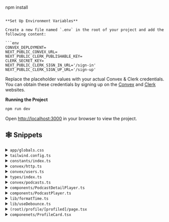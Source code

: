 
npm install
```

**Set Up Environment Variables**

Create a new file named `.env` in the root of your project and add the following content:

```env
CONVEX_DEPLOYMENT=
NEXT_PUBLIC_CONVEX_URL=
NEXT_PUBLIC_CLERK_PUBLISHABLE_KEY=
CLERK_SECRET_KEY=
NEXT_PUBLIC_CLERK_SIGN_IN_URL='/sign-in'
NEXT_PUBLIC_CLERK_SIGN_UP_URL='/sign-up'
```

Replace the placeholder values with your actual Convex & Clerk credentials. You can obtain these credentials by signing up on the [Convex](https://www.convex.dev/) and [Clerk](https://clerk.com/) websites.

**Running the Project**

```bash
npm run dev
```

Open [http://localhost:3000](http://localhost:3000) in your browser to view the project.

## <a name="snippets">🕸️ Snippets</a>

<details>
<summary><code>app/globals.css</code></summary>

```css
@tailwind base;
@tailwind components;
@tailwind utilities;

* {
  margin: 0;
  padding: 0;
  box-sizing: border-box;
}

html {
  background-color: #101114;
}

@layer utilities {
  .input-class {
    @apply text-16 placeholder:text-16 bg-black-1 rounded-[6px] placeholder:text-gray-1 border-none text-gray-1;
  }
  .podcast_grid {
    @apply grid grid-cols-1 gap-5 sm:grid-cols-2 lg:grid-cols-3 2xl:grid-cols-4;
  }
  .right_sidebar {
    @apply sticky right-0 top-0 flex w-[310px] flex-col overflow-y-hidden border-none bg-black-1 px-[30px] pt-8 max-xl:hidden;
  }
  .left_sidebar {
    @apply sticky left-0 top-0 flex w-fit flex-col  justify-between  border-none  bg-black-1 pt-8 text-white-1 max-md:hidden lg:w-[270px] lg:pl-8;
  }
  .generate_thumbnail {
    @apply mt-[30px] flex w-full max-w-[520px] flex-col justify-between gap-2 rounded-lg border border-black-6 bg-black-1 px-2.5 py-2 md:flex-row md:gap-0;
  }
  .image_div {
    @apply flex-center mt-5 h-[142px] w-full cursor-pointer flex-col gap-3 rounded-xl border-[3.2px] border-dashed border-black-6 bg-black-1;
  }
  .carousel_box {
    @apply relative flex h-fit aspect-square w-full flex-none cursor-pointer flex-col justify-end rounded-xl border-none;
  }
  .button_bold-16 {
    @apply text-[16px] font-bold text-white-1 transition-all duration-500;
  }
  .flex-center {
    @apply flex items-center justify-center;
  }
  .text-12 {
    @apply text-[12px] leading-normal;
  }
  .text-14 {
    @apply text-[14px] leading-normal;
  }
  .text-16 {
    @apply text-[16px] leading-normal;
  }
  .text-18 {
    @apply text-[18px] leading-normal;
  }
  .text-20 {
    @apply text-[20px] leading-normal;
  }
  .text-24 {
    @apply text-[24px] leading-normal;
  }
  .text-32 {
    @apply text-[32px] leading-normal;
  }
}

/* ===== custom classes ===== */

.custom-scrollbar::-webkit-scrollbar {
  width: 3px;
  height: 3px;
  border-radius: 2px;
}

.custom-scrollbar::-webkit-scrollbar-track {
  background: #15171c;
}

.custom-scrollbar::-webkit-scrollbar-thumb {
  background: #222429;
  border-radius: 50px;
}

.custom-scrollbar::-webkit-scrollbar-thumb:hover {
  background: #555;
}
/* Hide scrollbar for Chrome, Safari and Opera */
.no-scrollbar::-webkit-scrollbar {
  display: none;
}

/* Hide scrollbar for IE, Edge and Firefox */
.no-scrollbar {
  -ms-overflow-style: none; /* IE and Edge */
  scrollbar-width: none; /* Firefox */
}
.glassmorphism {
  background: rgba(255, 255, 255, 0.25);
  backdrop-filter: blur(4px);
  -webkit-backdrop-filter: blur(4px);
}
.glassmorphism-auth {
  background: rgba(6, 3, 3, 0.711);
  backdrop-filter: blur(4px);
  -webkit-backdrop-filter: blur(4px);
}
.glassmorphism-black {
  background: rgba(18, 18, 18, 0.64);
  backdrop-filter: blur(37px);
  -webkit-backdrop-filter: blur(37px);
}

/* ======= clerk overrides ======== */
.cl-socialButtonsIconButton {
  border: 2px solid #222429;
}
.cl-button {
  color: white;
}
.cl-socialButtonsProviderIcon__github {
  filter: invert(1);
}
.cl-internal-b3fm6y {
  background: #f97535;
}
.cl-formButtonPrimary {
  background: #f97535;
}
.cl-footerActionLink {
  color: #f97535;
}
.cl-headerSubtitle {
  color: #c5d0e6;
}
.cl-logoImage {
  width: 10rem;
  height: 3rem;
}
.cl-internal-4a7e9l {
  color: white;
}

.cl-userButtonPopoverActionButtonIcon {
  color: white;
}
.cl-internal-wkkub3 {
  color: #f97535;
}
```

</details>

<details>
<summary><code>tailwind.config.ts</code></summary>

```typescript
import type { Config } from "tailwindcss";

const config = {
  darkMode: ["class"],
  content: [
    "./pages/**/*.{ts,tsx}",
    "./components/**/*.{ts,tsx}",
    "./app/**/*.{ts,tsx}",
    "./src/**/*.{ts,tsx}",
  ],
  prefix: "",
  theme: {
    container: {
      center: true,
      padding: "2rem",
      screens: {
        "2xl": "1400px",
      },
    },
    extend: {
      colors: {
        white: {
          1: "#FFFFFF",
          2: "rgba(255, 255, 255, 0.72)",
          3: "rgba(255, 255, 255, 0.4)",
          4: "rgba(255, 255, 255, 0.64)",
          5: "rgba(255, 255, 255, 0.80)",
        },
        black: {
          1: "#15171C",
          2: "#222429",
          3: "#101114",
          4: "#252525",
          5: "#2E3036",
          6: "#24272C",
        },
        orange: {
          1: "#F97535",
        },
        gray: {
          1: "#71788B",
        },
      },
      backgroundImage: {
        "nav-focus":
          "linear-gradient(270deg, rgba(255, 255, 255, 0.06) 0%, rgba(255, 255, 255, 0.00) 100%)",
      },
      keyframes: {
        "accordion-down": {
          from: { height: "0" },
          to: { height: "var(--radix-accordion-content-height)" },
        },
        "accordion-up": {
          from: { height: "var(--radix-accordion-content-height)" },
          to: { height: "0" },
        },
      },
      animation: {
        "accordion-down": "accordion-down 0.2s ease-out",
        "accordion-up": "accordion-up 0.2s ease-out",
      },
    },
  },
  plugins: [require("tailwindcss-animate")],
} satisfies Config;

export default config;
```

</details>

<details>
<summary><code>constants/index.ts</code></summary>

```typescript
export const sidebarLinks = [
  {
    imgURL: "/icons/home.svg",
    route: "/",
    label: "Home",
  },
  {
    imgURL: "/icons/discover.svg",
    route: "/discover",
    label: "Discover",
  },
  {
    imgURL: "/icons/microphone.svg",
    route: "/create-podcast",
    label: "Create Podcast",
  },
];

export const voiceDetails = [
  {
    id: 1,
    name: "alloy",
  },
  {
    id: 2,
    name: "echo",
  },
  {
    id: 3,
    name: "fable",
  },
  {
    id: 4,
    name: "onyx",
  },
  {
    id: 5,
    name: "nova",
  },
  {
    id: 6,
    name: "shimmer",
  },
];

export const podcastData = [
  {
    id: 1,
    title: "The Joe Rogan Experience",
    description: "A long form, in-depth conversation",
    imgURL:
      "https://lovely-flamingo-139.convex.cloud/api/storage/3106b884-548d-4ba0-a179-785901f69806",
  },
  {
    id: 2,
    title: "The Futur",
    description: "This is how the news should sound",
    imgURL:
      "https://lovely-flamingo-139.convex.cloud/api/storage/16fbf9bd-d800-42bc-ac95-d5a586447bf6",
  },
  {
    id: 3,
    title: "Waveform",
    description: "Join Michelle Obama in conversation",
    imgURL:
      "https://lovely-flamingo-139.convex.cloud/api/storage/60f0c1d9-f2ac-4a96-9178-f01d78fa3733",
  },
  {
    id: 4,
    title: "The Tech Talks Daily Podcast",
    description: "This is how the news should sound",
    imgURL:
      "https://lovely-flamingo-139.convex.cloud/api/storage/5ba7ed1b-88b4-4c32-8d71-270f1c502445",
  },
  {
    id: 5,
    title: "GaryVee Audio Experience",
    description: "A long form, in-depth conversation",
    imgURL:
      "https://lovely-flamingo-139.convex.cloud/api/storage/ca7cb1a6-4919-4b2c-a73e-279a79ac6d23",
  },
  {
    id: 6,
    title: "Syntax ",
    description: "Join Michelle Obama in conversation",
    imgURL:
      "https://lovely-flamingo-139.convex.cloud/api/storage/b8ea40c7-aafb-401a-9129-73c515a73ab5",
  },
  {
    id: 7,
    title: "IMPAULSIVE",
    description: "A long form, in-depth conversation",
    imgURL:
      "https://lovely-flamingo-139.convex.cloud/api/storage/8a55d662-fe3f-4bcf-b78b-3b2f3d3def5c",
  },
  {
    id: 8,
    title: "Ted Tech",
    description: "This is how the news should sound",
    imgURL:
      "https://lovely-flamingo-139.convex.cloud/api/storage/221ee4bd-435f-42c3-8e98-4a001e0d806e",
  },
];
```

</details>

<details>
<summary><code>convex/http.ts</code></summary>

```typescript

import type { WebhookEvent } from "@clerk/nextjs/server";
import { httpRouter } from "convex/server";
import { Webhook } from "svix";

import { internal } from "./_generated/api";
import { httpAction } from "./_generated/server";

const handleClerkWebhook = httpAction(async (ctx, request) => {
  const event = await validateRequest(request);
  if (!event) {
    return new Response("Invalid request", { status: 400 });
  }
  switch (event.type) {
    case "user.created":
      await ctx.runMutation(internal.users.createUser, {
        clerkId: event.data.id,
        email: event.data.email_addresses[0].email_address,
        imageUrl: event.data.image_url,
        name: event.data.first_name as string,
      });
      break;
    case "user.updated":
      await ctx.runMutation(internal.users.updateUser, {
        clerkId: event.data.id,
        imageUrl: event.data.image_url,
        email: event.data.email_addresses[0].email_address,
      });
      break;
    case "user.deleted":
      await ctx.runMutation(internal.users.deleteUser, {
        clerkId: event.data.id as string,
      });
      break;
  }
  return new Response(null, {
    status: 200,
  });
});

const http = httpRouter();

http.route({
  path: "/clerk",
  method: "POST",
  handler: handleClerkWebhook,
});

const validateRequest = async (
  req: Request
): Promise<WebhookEvent | undefined> => {
  // key note : add the webhook secret variable to the environment variables field in convex dashboard setting
  const webhookSecret = process.env.CLERK_WEBHOOK_SECRET!;
  if (!webhookSecret) {
    throw new Error("CLERK_WEBHOOK_SECRET is not defined");
  }
  const payloadString = await req.text();
  const headerPayload = req.headers;
  const svixHeaders = {
    "svix-id": headerPayload.get("svix-id")!,
    "svix-timestamp": headerPayload.get("svix-timestamp")!,
    "svix-signature": headerPayload.get("svix-signature")!,
  };
  const wh = new Webhook(webhookSecret);
  const event = wh.verify(payloadString, svixHeaders);
  return event as unknown as WebhookEvent;
};

export default http;
```

</details>

<details>
<summary><code>convex/users.ts</code></summary>

```typescript
import { ConvexError, v } from "convex/values";

import { internalMutation, query } from "./_generated/server";

export const getUserById = query({
  args: { clerkId: v.string() },
  handler: async (ctx, args) => {
    const user = await ctx.db
      .query("users")
      .filter((q) => q.eq(q.field("clerkId"), args.clerkId))
      .unique();

    if (!user) {
      throw new ConvexError("User not found");
    }

    return user;
  },
});

// this query is used to get the top user by podcast count. first the podcast is sorted by views and then the user is sorted by total podcasts, so the user with the most podcasts will be at the top.
export const getTopUserByPodcastCount = query({
  args: {},
  handler: async (ctx, args) => {
    const user = await ctx.db.query("users").collect();

    const userData = await Promise.all(
      user.map(async (u) => {
        const podcasts = await ctx.db
          .query("podcasts")
          .filter((q) => q.eq(q.field("authorId"), u.clerkId))
          .collect();

        const sortedPodcasts = podcasts.sort((a, b) => b.views - a.views);

        return {
          ...u,
          totalPodcasts: podcasts.length,
          podcast: sortedPodcasts.map((p) => ({
            podcastTitle: p.podcastTitle,
            pocastId: p._id,
          })),
        };
      })
    );

    return userData.sort((a, b) => b.totalPodcasts - a.totalPodcasts);
  },
});

export const createUser = internalMutation({
  args: {
    clerkId: v.string(),
    email: v.string(),
    imageUrl: v.string(),
    name: v.string(),
  },
  handler: async (ctx, args) => {
    await ctx.db.insert("users", {
      clerkId: args.clerkId,
      email: args.email,
      imageUrl: args.imageUrl,
      name: args.name,
    });
  },
});

export const updateUser = internalMutation({
  args: {
    clerkId: v.string(),
    imageUrl: v.string(),
    email: v.string(),
  },
  async handler(ctx, args) {
    const user = await ctx.db
      .query("users")
      .filter((q) => q.eq(q.field("clerkId"), args.clerkId))
      .unique();

    if (!user) {
      throw new ConvexError("User not found");
    }

    await ctx.db.patch(user._id, {
      imageUrl: args.imageUrl,
      email: args.email,
    });

    const podcast = await ctx.db
      .query("podcasts")
      .filter((q) => q.eq(q.field("authorId"), args.clerkId))
      .collect();

    await Promise.all(
      podcast.map(async (p) => {
        await ctx.db.patch(p._id, {
          authorImageUrl: args.imageUrl,
        });
      })
    );
  },
});

export const deleteUser = internalMutation({
  args: { clerkId: v.string() },
  async handler(ctx, args) {
    const user = await ctx.db
      .query("users")
      .filter((q) => q.eq(q.field("clerkId"), args.clerkId))
      .unique();

    if (!user) {
      throw new ConvexError("User not found");
    }

    await ctx.db.delete(user._id);
  },
});
```

</details>

<details>
<summary><code>types/index.ts</code></summary>

```typescript
/* eslint-disable no-unused-vars */

import { Dispatch, SetStateAction } from "react";

import { Id } from "@/convex/_generated/dataModel";

export interface EmptyStateProps {
  title: string;
  search?: boolean;
  buttonText?: string;
  buttonLink?: string;
}

export interface TopPodcastersProps {
  _id: Id<"users">;
  _creationTime: number;
  email: string;
  imageUrl: string;
  clerkId: string;
  name: string;
  podcast: {
    podcastTitle: string;
    pocastId: Id<"podcasts">;
  }[];
  totalPodcasts: number;
}

export interface PodcastProps {
  _id: Id<"podcasts">;
  _creationTime: number;
  audioStorageId: Id<"_storage"> | null;
  user: Id<"users">;
  podcastTitle: string;
  podcastDescription: string;
  audioUrl: string | null;
  imageUrl: string | null;
  imageStorageId: Id<"_storage"> | null;
  author: string;
  authorId: string;
  authorImageUrl: string;
  voicePrompt: string;
  imagePrompt: string | null;
  voiceType: string;
  audioDuration: number;
  views: number;
}

export interface ProfilePodcastProps {
  podcasts: PodcastProps[];
  listeners: number;
}

export type VoiceType =
  | "alloy"
  | "echo"
  | "fable"
  | "onyx"
  | "nova"
  | "shimmer";

export interface GeneratePodcastProps {
  voiceType: VoiceType;
  setAudio: Dispatch<SetStateAction<string>>;
  audio: string;
  setAudioStorageId: Dispatch<SetStateAction<Id<"_storage"> | null>>;
  voicePrompt: string;
  setVoicePrompt: Dispatch<SetStateAction<string>>;
  setAudioDuration: Dispatch<SetStateAction<number>>;
}

export interface GenerateThumbnailProps {
  setImage: Dispatch<SetStateAction<string>>;
  setImageStorageId: Dispatch<SetStateAction<Id<"_storage"> | null>>;
  image: string;
  imagePrompt: string;
  setImagePrompt: Dispatch<SetStateAction<string>>;
}

export interface LatestPodcastCardProps {
  imgUrl: string;
  title: string;
  duration: string;
  index: number;
  audioUrl: string;
  author: string;
  views: number;
  podcastId: Id<"podcasts">;
}

export interface PodcastDetailPlayerProps {
  audioUrl: string;
  podcastTitle: string;
  author: string;
  isOwner: boolean;
  imageUrl: string;
  podcastId: Id<"podcasts">;
  imageStorageId: Id<"_storage">;
  audioStorageId: Id<"_storage">;
  authorImageUrl: string;
  authorId: string;
}

export interface AudioProps {
  title: string;
  audioUrl: string;
  author: string;
  imageUrl: string;
  podcastId: string;
}

export interface AudioContextType {
  audio: AudioProps | undefined;
  setAudio: React.Dispatch<React.SetStateAction<AudioProps | undefined>>;
}

export interface PodcastCardProps {
  imgUrl: string;
  title: string;
  description: string;
  podcastId: Id<"podcasts">;
}

export interface CarouselProps {
  fansLikeDetail: TopPodcastersProps[];
}

export interface ProfileCardProps {
  podcastData: ProfilePodcastProps;
  imageUrl: string;
  userFirstName: string;
}

export type UseDotButtonType = {
  selectedIndex: number;
  scrollSnaps: number[];
  onDotButtonClick: (index: number) => void;
};
```

</details>

<details>
<summary><code>convex/podcasts.ts</code></summary>

```typescript
import { ConvexError, v } from "convex/values";

import { mutation, query } from "./_generated/server";

// create podcast mutation
export const createPodcast = mutation({
  args: {
    audioStorageId: v.union(v.id("_storage"), v.null()),
    podcastTitle: v.string(),
    podcastDescription: v.string(),
    audioUrl: v.string(),
    imageUrl: v.string(),
    imageStorageId: v.union(v.id("_storage"), v.null()),
    voicePrompt: v.string(),
    imagePrompt: v.string(),
    voiceType: v.string(),
    views: v.number(),
    audioDuration: v.number(),
  },
  handler: async (ctx, args) => {
    const identity = await ctx.auth.getUserIdentity();

    if (!identity) {
      throw new ConvexError("User not authenticated");
    }

    const user = await ctx.db
      .query("users")
      .filter((q) => q.eq(q.field("email"), identity.email))
      .collect();

    if (user.length === 0) {
      throw new ConvexError("User not found");
    }

    return await ctx.db.insert("podcasts", {
      audioStorageId: args.audioStorageId,
      user: user[0]._id,
      podcastTitle: args.podcastTitle,
      podcastDescription: args.podcastDescription,
      audioUrl: args.audioUrl,
      imageUrl: args.imageUrl,
      imageStorageId: args.imageStorageId,
      author: user[0].name,
      authorId: user[0].clerkId,
      voicePrompt: args.voicePrompt,
      imagePrompt: args.imagePrompt,
      voiceType: args.voiceType,
      views: args.views,
      authorImageUrl: user[0].imageUrl,
      audioDuration: args.audioDuration,
    });
  },
});

// this mutation is required to generate the url after uploading the file to the storage.
export const getUrl = mutation({
  args: {
    storageId: v.id("_storage"),
  },
  handler: async (ctx, args) => {
    return await ctx.storage.getUrl(args.storageId);
  },
});

// this query will get all the podcasts based on the voiceType of the podcast , which we are showing in the Similar Podcasts section.
export const getPodcastByVoiceType = query({
  args: {
    podcastId: v.id("podcasts"),
  },
  handler: async (ctx, args) => {
    const podcast = await ctx.db.get(args.podcastId);

    return await ctx.db
      .query("podcasts")
      .filter((q) =>
        q.and(
          q.eq(q.field("voiceType"), podcast?.voiceType),
          q.neq(q.field("_id"), args.podcastId)
        )
      )
      .collect();
  },
});

// this query will get all the podcasts.
export const getAllPodcasts = query({
  handler: async (ctx) => {
    return await ctx.db.query("podcasts").order("desc").collect();
  },
});

// this query will get the podcast by the podcastId.
export const getPodcastById = query({
  args: {
    podcastId: v.id("podcasts"),
  },
  handler: async (ctx, args) => {
    return await ctx.db.get(args.podcastId);
  },
});

// this query will get the podcasts based on the views of the podcast , which we are showing in the Trending Podcasts section.
export const getTrendingPodcasts = query({
  handler: async (ctx) => {
    const podcast = await ctx.db.query("podcasts").collect();

    return podcast.sort((a, b) => b.views - a.views).slice(0, 8);
  },
});

// this query will get the podcast by the authorId.
export const getPodcastByAuthorId = query({
  args: {
    authorId: v.string(),
  },
  handler: async (ctx, args) => {
    const podcasts = await ctx.db
      .query("podcasts")
      .filter((q) => q.eq(q.field("authorId"), args.authorId))
      .collect();

    const totalListeners = podcasts.reduce(
      (sum, podcast) => sum + podcast.views,
      0
    );

    return { podcasts, listeners: totalListeners };
  },
});

// this query will get the podcast by the search query.
export const getPodcastBySearch = query({
  args: {
    search: v.string(),
  },
  handler: async (ctx, args) => {
    if (args.search === "") {
      return await ctx.db.query("podcasts").order("desc").collect();
    }

    const authorSearch = await ctx.db
      .query("podcasts")
      .withSearchIndex("search_author", (q) => q.search("author", args.search))
      .take(10);

    if (authorSearch.length > 0) {
      return authorSearch;
    }

    const titleSearch = await ctx.db
      .query("podcasts")
      .withSearchIndex("search_title", (q) =>
        q.search("podcastTitle", args.search)
      )
      .take(10);

    if (titleSearch.length > 0) {
      return titleSearch;
    }

    return await ctx.db
      .query("podcasts")
      .withSearchIndex("search_body", (q) =>
        q.search("podcastDescription" || "podcastTitle", args.search)
      )
      .take(10);
  },
});

// this mutation will update the views of the podcast.
export const updatePodcastViews = mutation({
  args: {
    podcastId: v.id("podcasts"),
  },
  handler: async (ctx, args) => {
    const podcast = await ctx.db.get(args.podcastId);

    if (!podcast) {
      throw new ConvexError("Podcast not found");
    }

    return await ctx.db.patch(args.podcastId, {
      views: podcast.views + 1,
    });
  },
});

// this mutation will delete the podcast.
export const deletePodcast = mutation({
  args: {
    podcastId: v.id("podcasts"),
    imageStorageId: v.id("_storage"),
    audioStorageId: v.id("_storage"),
  },
  handler: async (ctx, args) => {
    const podcast = await ctx.db.get(args.podcastId);

    if (!podcast) {
      throw new ConvexError("Podcast not found");
    }

    await ctx.storage.delete(args.imageStorageId);
    await ctx.storage.delete(args.audioStorageId);
    return await ctx.db.delete(args.podcastId);
  },
});
```

</details>

<details>
<summary><code>components/PodcastDetailPlayer.ts</code></summary>

```typescript
"use client";
import { useMutation } from "convex/react";
import Image from "next/image";
import { useRouter } from "next/navigation";
import { useState } from "react";

import { api } from "@/convex/_generated/api";
import { useAudio } from "@/providers/AudioProvider";
import { PodcastDetailPlayerProps } from "@/types";

import LoaderSpinner from "./Loader";
import { Button } from "./ui/button";
import { useToast } from "./ui/use-toast";

const PodcastDetailPlayer = ({
  audioUrl,
  podcastTitle,
  author,
  imageUrl,
  podcastId,
  imageStorageId,
  audioStorageId,
  isOwner,
  authorImageUrl,
  authorId,
}: PodcastDetailPlayerProps) => {
  const router = useRouter();
  const { setAudio } = useAudio();
  const { toast } = useToast();
  const [isDeleting, setIsDeleting] = useState(false);
  const deletePodcast = useMutation(api.podcasts.deletePodcast);

  const handleDelete = async () => {
    try {
      await deletePodcast({ podcastId, imageStorageId, audioStorageId });
      toast({
        title: "Podcast deleted",
      });
      router.push("/");
    } catch (error) {
      console.error("Error deleting podcast", error);
      toast({
        title: "Error deleting podcast",
        variant: "destructive",
      });
    }
  };

  const handlePlay = () => {
    setAudio({
      title: podcastTitle,
      audioUrl,
      imageUrl,
      author,
      podcastId,
    });
  };

  if (!imageUrl || !authorImageUrl) return <LoaderSpinner />;

  return (
    <div className="mt-6 flex w-full justify-between max-md:justify-center">
      <div className="flex flex-col gap-8 max-md:items-center md:flex-row">
        <Image
          src={imageUrl}
          width={250}
          height={250}
          alt="Podcast image"
          className="aspect-square rounded-lg"
        />
        <div className="flex w-full flex-col gap-5 max-md:items-center md:gap-9">
          <article className="flex flex-col gap-2 max-md:items-center">
            <h1 className="text-32 font-extrabold tracking-[-0.32px] text-white-1">
              {podcastTitle}
            </h1>
            <figure
              className="flex cursor-pointer items-center gap-2"
              onClick={() => {
                router.push(`/profile/${authorId}`);
              }}
            >
              <Image
                src={authorImageUrl}
                width={30}
                height={30}
                alt="Caster icon"
                className="size-[30px] rounded-full object-cover"
              />
              <h2 className="text-16 font-normal text-white-3">{author}</h2>
            </figure>
          </article>

          <Button
            onClick={handlePlay}
            className="text-16 w-full max-w-[250px] bg-orange-1 font-extrabold text-white-1"
          >
            <Image
              src="/icons/Play.svg"
              width={20}
              height={20}
              alt="random play"
            />{" "}
            &nbsp; Play podcast
          </Button>
        </div>
      </div>
      {isOwner && (
        <div className="relative mt-2">
          <Image
            src="/icons/three-dots.svg"
            width={20}
            height={30}
            alt="Three dots icon"
            className="cursor-pointer"
            onClick={() => setIsDeleting((prev) => !prev)}
          />
          {isDeleting && (
            <div
              className="absolute -left-32 -top-2 z-10 flex w-32 cursor-pointer justify-center gap-2 rounded-md bg-black-6 py-1.5 hover:bg-black-2"
              onClick={handleDelete}
            >
              <Image
                src="/icons/delete.svg"
                width={16}
                height={16}
                alt="Delete icon"
              />
              <h2 className="text-16 font-normal text-white-1">Delete</h2>
            </div>
          )}
        </div>
      )}
    </div>
  );
};

export default PodcastDetailPlayer;
```

</details>

<details>
<summary><code>components/PodcastPlayer.ts</code></summary>

```typescript
"use client";
import Image from "next/image";
import Link from "next/link";
import { useEffect, useRef, useState } from "react";

import { formatTime } from "@/lib/formatTime";
import { cn } from "@/lib/utils";
import { useAudio } from "@/providers/AudioProvider";

import { Progress } from "./ui/progress";

const PodcastPlayer = () => {
  const audioRef = useRef<HTMLAudioElement>(null);
  const [isPlaying, setIsPlaying] = useState(false);
  const [duration, setDuration] = useState(0);
  const [isMuted, setIsMuted] = useState(false);
  const [currentTime, setCurrentTime] = useState(0);
  const { audio } = useAudio();

  const togglePlayPause = () => {
    if (audioRef.current?.paused) {
      audioRef.current?.play();
      setIsPlaying(true);
    } else {
      audioRef.current?.pause();
      setIsPlaying(false);
    }
  };

  const toggleMute = () => {
    if (audioRef.current) {
      audioRef.current.muted = !isMuted;
      setIsMuted((prev) => !prev);
    }
  };

  const forward = () => {
    if (
      audioRef.current &&
      audioRef.current.currentTime &&
      audioRef.current.duration &&
      audioRef.current.currentTime + 5 < audioRef.current.duration
    ) {
      audioRef.current.currentTime += 5;
    }
  };

  const rewind = () => {
    if (audioRef.current && audioRef.current.currentTime - 5 > 0) {
      audioRef.current.currentTime -= 5;
    } else if (audioRef.current) {
      audioRef.current.currentTime = 0;
    }
  };

  useEffect(() => {
    const updateCurrentTime = () => {
      if (audioRef.current) {
        setCurrentTime(audioRef.current.currentTime);
      }
    };

    const audioElement = audioRef.current;
    if (audioElement) {
      audioElement.addEventListener("timeupdate", updateCurrentTime);

      return () => {
        audioElement.removeEventListener("timeupdate", updateCurrentTime);
      };
    }
  }, []);

  useEffect(() => {
    const audioElement = audioRef.current;
    if (audio?.audioUrl) {
      if (audioElement) {
        audioElement.play().then(() => {
          setIsPlaying(true);
        });
      }
    } else {
      audioElement?.pause();
      setIsPlaying(true);
    }
  }, [audio]);
  const handleLoadedMetadata = () => {
    if (audioRef.current) {
      setDuration(audioRef.current.duration);
    }
  };

  const handleAudioEnded = () => {
    setIsPlaying(false);
  };

  return (
    <div
      className={cn("sticky bottom-0 left-0 flex size-full flex-col", {
        hidden: !audio?.audioUrl || audio?.audioUrl === "",
      })}
    >
      {/* change the color for indicator inside the Progress component in ui folder */}
      <Progress
        value={(currentTime / duration) * 100}
        className="w-full"
        max={duration}
      />
      <section className="glassmorphism-black flex h-[112px] w-full items-center justify-between px-4 max-md:justify-center max-md:gap-5 md:px-12">
        <audio
          ref={audioRef}
          src={audio?.audioUrl}
          className="hidden"
          onLoadedMetadata={handleLoadedMetadata}
          onEnded={handleAudioEnded}
        />
        <div className="flex items-center gap-4 max-md:hidden">
          <Link href={`/podcast/${audio?.podcastId}`}>
            <Image
              src={audio?.imageUrl! || "/images/player1.png"}
              width={64}
              height={64}
              alt="player1"
              className="aspect-square rounded-xl"
            />
          </Link>
          <div className="flex w-[160px] flex-col">
            <h2 className="text-14 truncate font-semibold text-white-1">
              {audio?.title}
            </h2>
            <p className="text-12 font-normal text-white-2">{audio?.author}</p>
          </div>
        </div>
        <div className="flex-center cursor-pointer gap-3 md:gap-6">
          <div className="flex items-center gap-1.5">
            <Image
              src={"/icons/reverse.svg"}
              width={24}
              height={24}
              alt="rewind"
              onClick={rewind}
            />
            <h2 className="text-12 font-bold text-white-4">-5</h2>
          </div>
          <Image
            src={isPlaying ? "/icons/Pause.svg" : "/icons/Play.svg"}
            width={30}
            height={30}
            alt="play"
            onClick={togglePlayPause}
          />
          <div className="flex items-center gap-1.5">
            <h2 className="text-12 font-bold text-white-4">+5</h2>
            <Image
              src={"/icons/forward.svg"}
              width={24}
              height={24}
              alt="forward"
              onClick={forward}
            />
          </div>
        </div>
        <div className="flex items-center gap-6">
          <h2 className="text-16 font-normal text-white-2 max-md:hidden">
            {formatTime(duration)}
          </h2>
          <div className="flex w-full gap-2">
            <Image
              src={isMuted ? "/icons/unmute.svg" : "/icons/mute.svg"}
              width={24}
              height={24}
              alt="mute unmute"
              onClick={toggleMute}
              className="cursor-pointer"
            />
          </div>
        </div>
      </section>
    </div>
  );
};

export default PodcastPlayer;
```

</details>

<details>
<summary><code>lib/formatTime.ts</code></summary>

```typescript
export const formatTime = (seconds: number) => {
  const minutes = Math.floor(seconds / 60);
  const remainingSeconds = Math.floor(seconds % 60);
  return `${minutes}:${remainingSeconds < 10 ? "0" : ""}${remainingSeconds}`;
};
```

</details>

<details>
<summary><code>lib/useDebounce.ts</code></summary>

```typescript
import { useEffect, useState } from "react";

export const useDebounce = <T>(value: T, delay = 500) => {
  const [debouncedValue, setDebouncedValue] = useState<T>(value);

  useEffect(() => {
    const timeout = setTimeout(() => {
      setDebouncedValue(value);
    }, delay);

    return () => {
      clearTimeout(timeout);
    };
  }, [value, delay]);

  return debouncedValue;
};
```

</details>


<details>
<summary><code>(root)/profile/[profiled]/page.tsx</code></summary>

```typescript
"use client";

import { useQuery } from "convex/react";

import EmptyState from "@/components/EmptyState";
import LoaderSpinner from "@/components/Loader";
import PodcastCard from "@/components/PodcastCard";
import ProfileCard from "@/components/ProfileCard";
import { api } from "@/convex/_generated/api";

const ProfilePage = ({
  params,
}: {
  params: {
    profileId: string;
  };
}) => {
  const user = useQuery(api.users.getUserById, {
    clerkId: params.profileId,
  });
  const podcastsData = useQuery(api.podcasts.getPodcastByAuthorId, {
    authorId: params.profileId,
  });

  if (!user || !podcastsData) return <LoaderSpinner />;

  return (
    <section className="mt-9 flex flex-col">
      <h1 className="text-20 font-bold text-white-1 max-md:text-center">
        Podcaster Profile
      </h1>
      <div className="mt-6 flex flex-col gap-6 max-md:items-center md:flex-row">
        <ProfileCard
          podcastData={podcastsData!}
          imageUrl={user?.imageUrl!}
          userFirstName={user?.name!}
        />
      </div>
      <section className="mt-9 flex flex-col gap-5">
        <h1 className="text-20 font-bold text-white-1">All Podcasts</h1>
        {podcastsData && podcastsData.podcasts.length > 0 ? (
          <div className="podcast_grid">
            {podcastsData?.podcasts
              ?.slice(0, 4)
              .map((podcast) => (
                <PodcastCard
                  key={podcast._id}
                  imgUrl={podcast.imageUrl!}
                  title={podcast.podcastTitle!}
                  description={podcast.podcastDescription}
                  podcastId={podcast._id}
                />
              ))}
          </div>
        ) : (
          <EmptyState
            title="You have not created any podcasts yet"
            buttonLink="/create-podcast"
          />
        )}
      </section>
    </section>
  );
};

export default ProfilePage;
```

</details>

<details>
<summary><code>componenets/ProfileCard.tsx</code></summary>

```typescript
"use client";
import Image from "next/image";
import { useEffect, useState } from "react";

import { useAudio } from "@/providers/AudioProvider";
import { PodcastProps, ProfileCardProps } from "@/types";

import LoaderSpinner from "./Loader";
import { Button } from "./ui/button";

const ProfileCard = ({
  podcastData,
  imageUrl,
  userFirstName,
}: ProfileCardProps) => {
  const { setAudio } = useAudio();

  const [randomPodcast, setRandomPodcast] = useState<PodcastProps | null>(null);

  const playRandomPodcast = () => {
    const randomIndex = Math.floor(Math.random() * podcastData.podcasts.length);

    setRandomPodcast(podcastData.podcasts[randomIndex]);
  };

  useEffect(() => {
    if (randomPodcast) {
      setAudio({
        title: randomPodcast.podcastTitle,
        audioUrl: randomPodcast.audioUrl || "",
        imageUrl: randomPodcast.imageUrl || "",
        author: randomPodcast.author,
        podcastId: randomPodcast._id,
      });
    }
  }, [randomPodcast, setAudio]);

  if (!imageUrl) return <LoaderSpinner />;

  return (
    <div className="mt-6 flex flex-col gap-6 max-md:items-center md:flex-row">
      <Image
        src={imageUrl}
        width={250}
        height={250}
        alt="Podcaster"
        className="aspect-square rounded-lg"
      />
      <div className="flex flex-col justify-center max-md:items-center">
        <div className="flex flex-col gap-2.5">
          <figure className="flex gap-2 max-md:justify-center">
            <Image
              src="/icons/verified.svg"
              width={15}
              height={15}
              alt="verified"
            />
            <h2 className="text-14 font-medium text-white-2">
              Verified Creator
            </h2>
          </figure>
          <h1 className="text-32 font-extrabold tracking-[-0.32px] text-white-1">
            {userFirstName}
          </h1>
        </div>
        <figure className="flex gap-3 py-6">
          <Image
            src="/icons/headphone.svg"
            width={24}
            height={24}
            alt="headphones"
          />
          <h2 className="text-16 font-semibold text-white-1">
            {podcastData?.listeners} &nbsp;
            <span className="font-normal text-white-2">monthly listeners</span>
          </h2>
        </figure>
        {podcastData?.podcasts.length > 0 && (
          <Button
            onClick={playRandomPodcast}
            className="text-16 bg-orange-1 font-extrabold text-white-1"
          >
            <Image
              src="/icons/Play.svg"
              width={20}
              height={20}
              alt="random play"
            />{" "}
            &nbsp; Play a random podcast
          </Button>
        )}
      </div>
    </div>
  );
};

export default ProfileCard;
```

</details>
